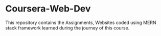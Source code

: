 # Coursera-Web-Dev
This repository contains the Assignments, Websites coded using MERN stack framework learned during the journey of this course.
